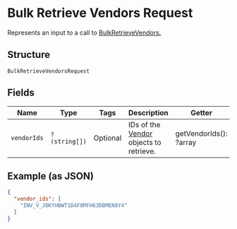 
# Bulk Retrieve Vendors Request

Represents an input to a call to [BulkRetrieveVendors.](../../doc/apis/vendors.md#bulk-retrieve-vendors)

## Structure

`BulkRetrieveVendorsRequest`

## Fields

| Name | Type | Tags | Description | Getter | Setter |
|  --- | --- | --- | --- | --- | --- |
| `vendorIds` | `?(string[])` | Optional | IDs of the [Vendor](../../doc/models/vendor.md) objects to retrieve. | getVendorIds(): ?array | setVendorIds(?array vendorIds): void |

## Example (as JSON)

```json
{
  "vendor_ids": [
    "INV_V_JDKYHBWT1D4F8MFH63DBMEN8Y4"
  ]
}
```

